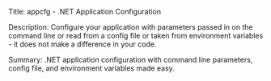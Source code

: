 Title:
appcfg - .NET Application Configuration

Description:
Configure your application with parameters passed in on the command line or read from a config file or taken from environment variables - it does not make a difference in your code.

Summary:
.NET application configuration with command line parameters, config file, and environment variables made easy.